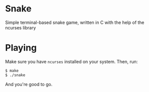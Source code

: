 # Snake
Simple terminal-based snake game, written in C with the help of the ncurses library

# Playing
Make sure you have ```ncurses``` installed on your system.
Then, run:
```
$ make
$ ./snake
```

And you're good to go.
